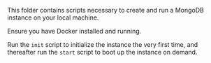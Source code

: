 This folder contains scripts necessary to create and run a MongoDB instance on your local machine.

Ensure you have Docker installed and running.

Run the `init` script to initialize the instance the very first time, and thereafter run the `start` script to boot up the instance on demand.